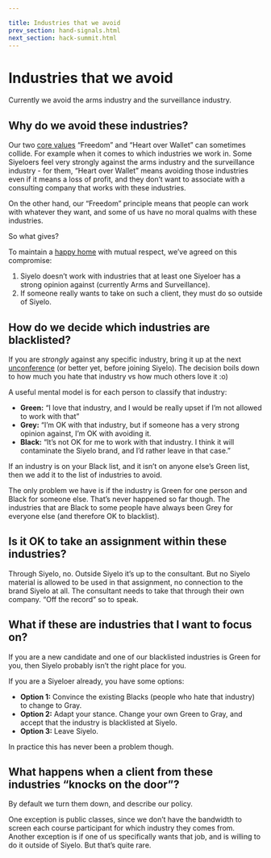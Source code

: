 ```yaml
---

title: Industries that we avoid
prev_section: hand-signals.html
next_section: hack-summit.html
---
```


# Industries that we avoid

Currently we avoid the arms industry and the surveillance industry.

## Why do we avoid these industries?

Our two [core values](what-is-siyelo.html) “Freedom” and “Heart over
Wallet” can sometimes collide. For example when it comes to which
industries we work in. Some Siyeloers feel very strongly against the
arms industry and the surveillance industry - for them, “Heart over
Wallet” means avoiding those industries even if it means a loss of
profit, and they don’t want to associate with a consulting company that
works with these industries.

On the other hand, our “Freedom” principle means that people can work
with whatever they want, and some of us have no moral qualms with these
industries.

So what gives?

To maintain a [happy home](what-is-siyelo.html) with mutual respect,
we’ve agreed on this compromise:

1.  Siyelo doesn’t work with industries that at least one Siyeloer has a
    strong opinion against (currently Arms and Surveillance).
2.  If someone really wants to take on such a client, they must do so
    outside of Siyelo.

## How do we decide which industries are blacklisted?

If you are *strongly* against any specific industry, bring it up at the
next [unconference](unconference.html) (or better yet, before joining
Siyelo). The decision boils down to how much you hate that industry vs
how much others love it :o)

A useful mental model is for each person to classify that industry:

-   **Green:** “I love that industry, and I would be really upset if I’m
    not allowed to work with that”
-   **Grey:** “I’m OK with that industry, but if someone has a very
    strong opinion against, I’m OK with avoiding it.
-   **Black:** “It’s not OK for me to work with that industry. I think
    it will contaminate the Siyelo brand, and I’d rather leave in
    that case.”

If an industry is on your Black list, and it isn’t on anyone else’s
Green list, then we add it to the list of industries to avoid.

The only problem we have is if the industry is Green for one person and
Black for someone else. That’s never happened so far though. The
industries that are Black to some people have always been Grey for
everyone else (and therefore OK to blacklist).

## Is it OK to take an assignment within these industries?

Through Siyelo, no. Outside Siyelo it’s up to the consultant. But no
Siyelo material is allowed to be used in that assignment, no connection
to the brand Siyelo at all. The consultant needs to take that through
their own company. “Off the record” so to speak.

## What if these are industries that I want to focus on?

If you are a new candidate and one of our blacklisted industries is
Green for you, then Siyelo probably isn’t the right place for you.

If you are a Siyeloer already, you have some options:

-   **Option 1:** Convince the existing Blacks (people who hate
    that industry) to change to Gray.
-   **Option 2:** Adapt your stance. Change your own Green to Gray, and
    accept that the industry is blacklisted at Siyelo.
-   **Option 3:** Leave Siyelo.

In practice this has never been a problem though.

## What happens when a client from these industries “knocks on the door”?

By default we turn them down, and describe our policy.

One exception is public classes, since we don’t have the bandwidth to
screen each course participant for which industry they comes from.
Another exception is if one of us specifically wants that job, and is
willing to do it outside of Siyelo. But that’s quite rare.
